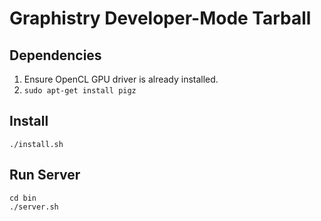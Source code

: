 # Graphistry Developer-Mode Tarball


## Dependencies

1. Ensure OpenCL GPU driver is already installed.
2. `sudo apt-get install pigz`

## Install

```
./install.sh
```

## Run Server

```
cd bin
./server.sh
```

